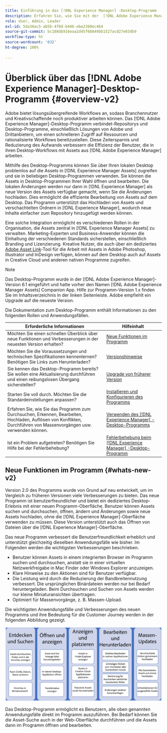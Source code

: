 ```yaml
---
title: Einführung in das [!DNL Experience Manager] -Desktop-Programm
description: Erfahren Sie, wie Sie mit der  [!DNL Adobe Experience Manager] -Desktop-App die Asset-Management-Workflows für kreative Benutzerinnen und Benutzer optimieren können, wenn Sie [!DNL Adobe Experience Manager Assets] direkt von ihrem Desktop aus verwenden.
role: User, Admin, Leader
exl-id: 5da36ac5-ab5b-4f8d-b446-ebe2360ec464
source-git-commit: bc188db916eaa2d45f68849bb1527acd27e03db9
workflow-type: ht
source-wordcount: '632'
ht-degree: 100%

---
```


# Überblick über das [!DNL Adobe Experience Manager]-Desktop-Programm {#overview-v2}

Adobe bietet lösungsübergreifende Workflows an, sodass Branchennutzer und Kreativschaffende noch produktiver arbeiten können. Das [!DNL Adobe Experience Manager]-Desktop-Programm verbindet-Repositorys und Desktop-Programme, einschließlich Lösungen von Adobe und Drittanbietern, um einen schnelleren Zugriff auf Ressourcen und rationalisierte Workflows bereitzustellen. Diese Zeitersparnis und Reduzierung des Aufwands verbessern die Effizienz der Benutzer, die in ihren Desktop-Workflows mit Assets aus [!DNL Adobe Experience Manager] arbeiten.

Mithilfe des Desktop-Programms können Sie über Ihren lokalen Desktop problemlos auf die Assets in [!DNL Experience Manager Assets] zugreifen und sie in beliebigen Desktop-Programmen verwenden. Sie können die Assets in Desktop-Programmen Ihrer Wahl öffnen und bearbeiten. Die lokalen Änderungen werden nur dann in [!DNL Experience Manager] als neue Version des Assets verfügbar gemacht, wenn Sie die Änderungen hochladen. Dies ermöglicht die effiziente Bearbeitung von Assets auf dem Desktop. Das Programm unterstützt das Hochladen von Assets und verschachtelten Ordnern in [!DNL Experience Manager], wodurch neue Inhalte einfacher zum Repository hinzugefügt werden können.

Eine solche Integration ermöglicht es verschiedenen Rollen in der Organisation, die Assets zentral in [!DNL Experience Manager Assets] zu verwalten. Marketing-Experten und Business-Anwender können die Einhaltung der verschiedenen Standards sicherstellen, einschließlich Branding und Lizenzierung. Kreative Nutzer, die auch über ein dediziertes [Adobe Asset Link](https://www.adobe.com/de/marketing/experience-manager-assets/adobe-asset-link.html)-Tool für die Arbeit mit Assets in Adobe Photoshop, Illustrator und InDesign verfügen, können auf dem Desktop auch auf Assets in Creative Cloud und anderen nativen Programme zugreifen.

>[!NOTE]
>
>Das Desktop-Programm wurde in der [!DNL Adobe Experience Manager]-Version 6.1 eingeführt und hatte vorher den Namen [!DNL Adobe Experience Manager Assets] Companion App. Hilfe zur Programm-Version 1.x finden Sie im Inhaltsverzeichnis in der linken Seitenleiste. Adobe empfiehlt ein Upgrade auf die neueste Version.

Die Dokumentation zum Desktop-Programm enthält Informationen zu den folgenden Rollen und Anwendungsfällen.

| Erforderliche Informationen | Hilfeinhalt |
|--- |--- |
| Möchten Sie einen schnellen Überblick über neue Funktionen und Verbesserungen in der neuesten Version erhalten? | [Neue Funktionen im Programm](#whats-new-v2) |
| Möchten Sie die Voraussetzungen und technischen Spezifikationen kennenlernen? Benötigen Sie Links zum Herunterladen? | [Versionshinweise](release-notes.md) |
| Sie kennen das Desktop-Programm bereits? Sie wollen eine Aktualisierung durchführen und einen reibungslosen Übergang sicherstellen? | [Upgrade von früherer Version](install-upgrade.md#upgrade-from-previous-version) |
| Starten Sie voll durch. Möchten Sie die Standardeinstellungen anpassen? | [Installieren und Konfigurieren des Programms](install-upgrade.md) |
| Erfahren Sie, wie Sie das Programm zum Durchsuchen, Erkennen, Bearbeiten, Hochladen, Auflösen von Konflikten, Durchführen von Massenvorgängen usw. verwenden können. | [Verwenden des [!DNL Experience Manager] -Desktop-Programms](using.md) |
| Ist ein Problem aufgetreten? Benötigen Sie Hilfe bei der Fehlerbehebung? | [Fehlerbehebung beim [!DNL Experience Manager] -Desktop-Programm](troubleshoot.md) |

## Neue Funktionen im Programm {#whats-new-v2}

Version 2.0 des Programms wurde von Grund auf neu entwickelt, um im Vergleich zu früheren Versionen viele Verbesserungen zu bieten. Das neue Programm ist benutzerfreundlicher und bietet ein dediziertes Desktop-Erlebnis mit einer neuen Programm-Oberfläche. Benutzer können Assets suchen und durchsuchen, öffnen, ändern und Änderungen sowie neue Assets hochladen, ohne die [!DNL Experience Manager]-Oberfläche verwenden zu müssen. Diese Version unterstützt auch das Öffnen von Dateien über die [!DNL Experience Manager]-Oberfläche.

Das neue Programm verbessert die Benutzerfreundlichkeit erheblich und unterstützt gleichzeitig dieselben Anwendungsfälle wie bisher. Im Folgenden werden die wichtigsten Verbesserungen beschrieben.

* Benutzer können Assets in einem integrierten Browser im Programm suchen und durchsuchen, anstatt sie in einer virtuellen Netzwerkfreigabe in Mac Finder oder Windows Explorer anzuzeigen.
* Klare Hinweise zu den Aktionen sind für Benutzer verfügbar.
* Die Leistung wird durch die Reduzierung der Bandbreitennutzung verbessert. Die ursprünglichen Binärdateien werden nur bei Bedarf heruntergeladen. Beim Durchsuchen und Suchen von Assets werden nur kleine Miniaturansichten übertragen.
* Optimiert für Massenvorgänge, z. B. Massen-Upload.

Die wichtigsten Anwendungsfälle und Verbesserungen des neuen Programms und ihre Bedeutung für die Customer Journey werden in der folgenden Abbildung gezeigt.

![Neue Funktionen im [!DNL Experience Manager]-Desktop-Programm](assets/aem_desktop_app_usecases_v2.png)

Das Desktop-Programm ermöglicht es Benutzern, alle oben genannten Anwendungsfälle direkt im Programm auszuführen. Bei Bedarf können Sie die Asset-Suche auch in der Web-Oberfläche durchführen und die Assets dann im Programm öffnen und bearbeiten.
